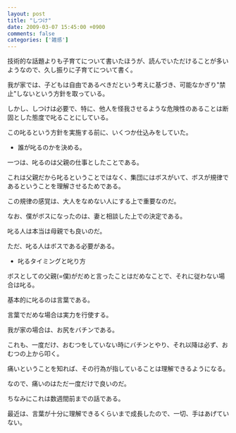 ```yaml
---
layout: post
title: "しつけ"
date: 2009-03-07 15:45:00 +0900
comments: false
categories: ['雑感']
---
```



技術的な話題よりも子育てについて書いたほうが、読んでいただけることが多いようなので、久し振りに子育てについて書く。

我が家では、子どもは自由であるべきだという考えに基づき、可能なかぎり"禁止"しないという方針を取っている。

しかし、しつけは必要で、特に、他人を怪我させるような危険性のあることは断固とした態度で叱ることにしている。

この叱るという方針を実施する前に、いくつか仕込みをしていた。

* 誰が叱るのかを決める。

一つは、叱るのは父親の仕事としたことである。

これは父親だから叱るということではなく、集団にはボスがいて、ボスが規律であるということを理解させるためである。

この規律の感覚は、大人をなめない人にする上で重要なのだ。

なお、僕がボスになったのは、妻と相談した上での決定である。

叱る人は本当は母親でも良いのだ。

ただ、叱る人はボスである必要がある。

* 叱るタイミングと叱り方

ボスとしての父親(=僕)がだめと言ったことはだめなことで、それに従わない場合は叱る。

基本的に叱るのは言葉である。

言葉でだめな場合は実力を行使する。

我が家の場合は、お尻をバチンである。

これも、一度だけ、おむつをしていない時にバチンとやり、それ以降は必ず、おむつの上から叩く。

痛いということを知れば、その行為が指していることは理解できるようになる。

なので、痛いのはただ一度だけで良いのだ。

ちなみにこれは数週間前までの話である。

最近は、言葉が十分に理解できるくらいまで成長したので、一切、手はあげていない。

